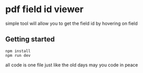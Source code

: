 # pdf field id viewer
simple tool will allow you to get the field id by hovering on field

## Getting started
```
npm install
npm run dev
```

all code is one file just like the old days 
may you code in peace
